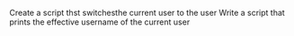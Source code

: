 Create a script thst switchesthe current user to the user
Write a script that prints the effective username of the current user
